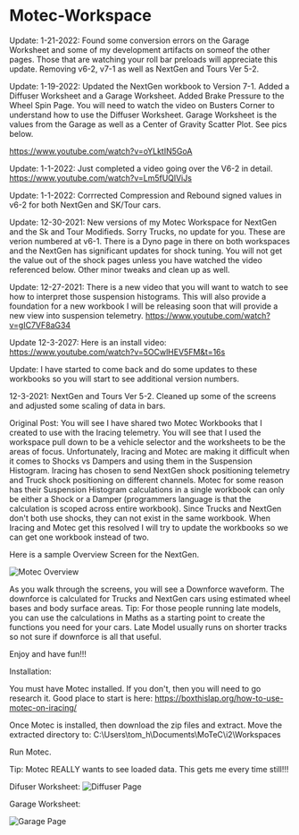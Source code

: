 # Motec-Workspace
Update: 1-21-2022: Found some conversion errors on the Garage Worksheet and some of my development artifacts on someof the other pages.  Those that are watching your roll bar preloads will appreciate this update.  Removing v6-2, v7-1 as well as NextGen and Tours Ver 5-2.

Update: 1-19-2022: Updated the NextGen workbook to Version 7-1.  Added a Diffuser Worksheet and a Garage Worksheet.  Added Brake Pressure to the Wheel Spin Page.  You will need to watch the video on Busters Corner to understand how to use the Diffuser Worksheet.  Garage Worksheet is the values from the Garage as well as a Center of Gravity Scatter Plot.  See pics below.

https://www.youtube.com/watch?v=oYLktIN5GoA


Update: 1-1-2022: Just completed a video going over the V6-2 in detail.  https://www.youtube.com/watch?v=Lm5fUQlViJs

Update: 1-1-2022: Corrrected Compression and Rebound signed values in v6-2 for both NextGen and SK/Tour cars.

Update: 12-30-2021: New versions of my Motec Workspace for NextGen and the Sk and Tour Modifieds.  Sorry Trucks, no update for you.  These are verion numbered at v6-1.  There is a Dyno page in there on both workspaces and the NextGen has significant updates for shock tuning.  You will not get the value out of the shock pages unless you have watched the video referenced below.  Other minor tweaks and clean up as well.

Update: 12-27-2021: There is a new video that you will want to watch to see how to interpret those suspension histograms.  This will also provide a foundation for a new workbook I will be releasing soon that will provide a new view into suspension telemetry.  https://www.youtube.com/watch?v=gIC7VF8aG34

Update 12-3-2027: Here is an install video: https://www.youtube.com/watch?v=5OCwlHEV5FM&t=16s

Update: I have started to come back and do some updates to these workbooks so you will start to see additional version numbers.

12-3-2021: NextGen and Tours Ver 5-2.  Cleaned up some of the screens and adjusted some scaling of data in bars.

Original Post: 
You will see I have shared two Motec Workbooks that I created to use with the Iracing telemetry. You will see that I used the workspace pull down to be a vehicle selector and the worksheets to be the areas of focus.  Unfortunately, Iracing and Motec are making it difficult when it comes to Shocks vs Dampers and using them in the Suspension Histogram. Iracing has chosen to send NextGen shock positioning telemetry and Truck shock positioning on different channels. Motec for some reason has their Suspension Histogram calculations in a single workbook can only be either a Shock or a Damper (programmers language is that the calculation is scoped across entire workbook).  Since Trucks and NextGen don't both use shocks, they can not exist in the same workbook.  When Iracing and Motec get this resolved I will try to update the workbooks so we can get one workbook instead of two.


Here is a sample Overview Screen for the NextGen.

![Motec Overview](https://user-images.githubusercontent.com/8271391/141644352-e0d89e26-42e2-4067-8cad-02168c2f8de2.png)


As you walk through the screens, you will see a Downforce waveform.  The downforce is calculated for Trucks and NextGen cars using estimated wheel bases and body surface areas. 
Tip: For those people running late models, you can use the calculations in Maths as a starting point to create the functions you need for your cars.  Late Model usually runs on shorter tracks so not sure if downforce is all that useful.  

Enjoy and have fun!!!

Installation:

You must have Motec installed.  If you don't, then you will need to go research it.  Good place to start is here: https://boxthislap.org/how-to-use-motec-on-iracing/

Once Motec is installed, then download the zip files and extract.  Move the extracted directory to: C:\Users\tom_h\Documents\MoTeC\i2\Workspaces

Run Motec.

Tip:  Motec REALLY wants to see loaded data.  This gets me every time still!!!  

Difuser Worksheet: 
![Diffuser Page](https://user-images.githubusercontent.com/8271391/150249281-4fda4860-d46e-4b64-a08e-0d5d8b1c2a2f.jpg)


Garage Worksheet:

![Garage Page](https://user-images.githubusercontent.com/8271391/150249363-1f0bba33-701f-4d9a-ad52-af3d4674521f.jpg)




